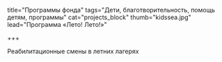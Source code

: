 title="Программы фонда"
tags="Дети, благотворительность, помощь детям, программы"
cat="projects_block"
thumb="kidssea.jpg"
lead="Программа «Лето! Лето!»"

+++

Реабилитационные смены в летних лагерях 
